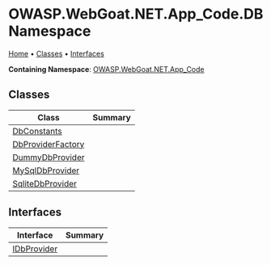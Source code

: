 # OWASP\.WebGoat\.NET\.App\_Code\.DB Namespace

[Home](../../../../../README.md) &#x2022; [Classes](#classes) &#x2022; [Interfaces](#interfaces)

**Containing Namespace**: [OWASP.WebGoat.NET.App_Code](../README.md)

## Classes

| Class | Summary |
| ----- | ------- |
| [DbConstants](DbConstants/README.md) | |
| [DbProviderFactory](DbProviderFactory/README.md) | |
| [DummyDbProvider](DummyDbProvider/README.md) | |
| [MySqlDbProvider](MySqlDbProvider/README.md) | |
| [SqliteDbProvider](SqliteDbProvider/README.md) | |

## Interfaces

| Interface | Summary |
| --------- | ------- |
| [IDbProvider](IDbProvider/README.md) | |

